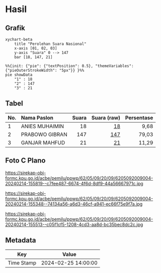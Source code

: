 # Hasil

## Grafik

```mermaid
xychart-beta
    title "Perolehan Suara Nasional"
    x-axis [01, 02, 03]
    y-axis "Suara" 0 --> 147
    bar [18, 147, 21]
```

```mermaid
%%{init: {"pie": {"textPosition": 0.5}, "themeVariables": {"pieOuterStrokeWidth": "5px"}} }%%
pie showData
    "1" : 18
    "2" : 147
    "3" : 21
```

## Tabel

| No. | Nama Paslon    | Suara | Suara (raw) | Persentase |
|:--- |:-------------- | -----:| -----------:| ----------:|
| 1   | ANIES MUHAIMIN | 18    | [18][p-1]   | 9,68       |
| 2   | PRABOWO GIBRAN | 147   | [147][p-2]  | 79,03      |
| 3   | GANJAR MAHFUD  | 21    | [21][p-3]   | 11,29      |


[p-1]: https://github.com/gigit-pemilu/pemilu-2024/blob/main/pilpres/hitung-suara/sub/62-kalimantan-tengah/sub/05-barito-utara/sub/09-lahei-barat/sub/2009-benao-hilir/sub/004-tps/sub/paslon-1.txt
[p-2]: https://github.com/gigit-pemilu/pemilu-2024/blob/main/pilpres/hitung-suara/sub/62-kalimantan-tengah/sub/05-barito-utara/sub/09-lahei-barat/sub/2009-benao-hilir/sub/004-tps/sub/paslon-2.txt
[p-3]: https://github.com/gigit-pemilu/pemilu-2024/blob/main/pilpres/hitung-suara/sub/62-kalimantan-tengah/sub/05-barito-utara/sub/09-lahei-barat/sub/2009-benao-hilir/sub/004-tps/sub/paslon-3.txt

## Foto C Plano

https://sirekap-obj-formc.kpu.go.id/acbe/pemilu/ppwp/62/05/09/20/09/6205092009004-20240214-155819--c7fee487-6674-4f6d-8df9-44a56667971c.jpg

https://sirekap-obj-formc.kpu.go.id/acbe/pemilu/ppwp/62/05/09/20/09/6205092009004-20240214-155348--74134a56-a6d3-46cf-a941-ec66f75e9f7a.jpg

https://sirekap-obj-formc.kpu.go.id/acbe/pemilu/ppwp/62/05/09/20/09/6205092009004-20240214-155513--c05f1cf5-1208-4cd3-aa8d-bc35bec8dc2c.jpg


## Metadata

| Key        | Value               |
| ---------- | ------------------- |
| Time Stamp | 2024-02-25 14:00:00 |




